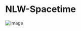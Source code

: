 # NLW-Spacetime
![image](https://github.com/italosonotos/NLW-Spacetime/assets/107754956/34e14202-bf65-4acb-ad7a-84a87c13d56a)
